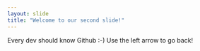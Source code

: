 ```yaml
---
layout: slide
title: "Welcome to our second slide!"
---
```

Every dev should know Github :-)
Use the left arrow to go back!
